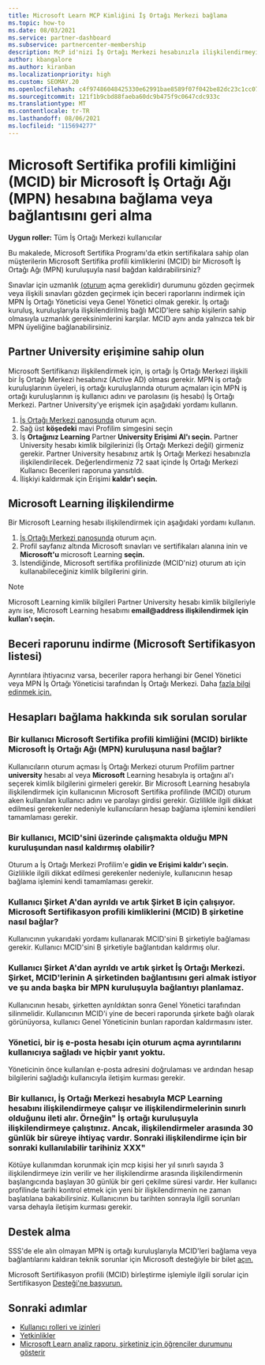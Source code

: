 ```yaml
---
title: Microsoft Learn MCP Kimliğini İş Ortağı Merkezi bağlama
ms.topic: how-to
ms.date: 08/03/2021
ms.service: partner-dashboard
ms.subservice: partnercenter-membership
description: McP id'nizi İş Ortağı Merkezi hesabınızla ilişkilendirmeyi öğrenin. Böylece, şirket yetkinliğe yönelik olarak benimserilen eğitim ve öğrenme yollarını görebilir.
author: kbangalore
ms.author: kiranban
ms.localizationpriority: high
ms.custom: SEOMAY.20
ms.openlocfilehash: c4f97486048425330e62991bae8589f07f042be82dc23c1cc077fba608a1b5a2
ms.sourcegitcommit: 121f1b9cbd88faeba60dc9b475f9c0647cdc933c
ms.translationtype: MT
ms.contentlocale: tr-TR
ms.lasthandoff: 08/06/2021
ms.locfileid: "115694277"
---
```

# <a name="link-or-unlink-a-microsoft-certification-profile-id-mcid-to-a-microsoft-partner-network-mpn-account"></a>Microsoft Sertifika profili kimliğini (MCID) bir Microsoft İş Ortağı Ağı (MPN) hesabına bağlama veya bağlantısını geri alma

**Uygun roller:** Tüm İş Ortağı Merkezi kullanıcılar

Bu makalede, Microsoft Sertifika Programı'da etkin sertifikalara sahip olan müşterilerin Microsoft Sertifika profili kimliklerini (MCID) bir Microsoft İş Ortağı Ağı (MPN) kuruluşuyla nasıl bağdan kaldırabilirsiniz?

Sınavlar için uzmanlık [(oturum](https://partner.microsoft.com/pcv/partnership/competencies) açma gereklidir) durumunu gözden geçirmek veya ilişkili sınavları gözden geçirmek için beceri raporlarını indirmek için MPN İş Ortağı Yöneticisi veya Genel Yönetici olmak gerekir. İş ortağı kuruluş, kuruluşlarıyla ilişkilendirilmiş bağlı MCID'lere sahip kişilerin sahip olmasıyla uzmanlık gereksinimlerini karşılar. MCID aynı anda yalnızca tek bir MPN üyeliğine bağlanabilirsiniz.

## <a name="get-partner-university-access"></a>Partner University erişimine sahip olun

Microsoft Sertifikanızı ilişkilendirmek için, iş ortağı İş Ortağı Merkezi ilişkili bir İş Ortağı Merkezi hesabınız (Active AD) olması gerekir. MPN iş ortağı kuruluşlarının üyeleri, iş ortağı kuruluşlarında oturum açmaları için MPN iş ortağı kuruluşlarının iş kullanıcı adını ve parolasını (iş hesabı) İş Ortağı Merkezi.
Partner University'ye erişmek için aşağıdaki yordamı kullanın.

1. [İş Ortağı Merkezi panosunda](https://partner.microsoft.com/dashboard/) oturum açın.
2. Sağ üst **köşedeki** mavi Profilim simgesini seçin
3. İş **Ortağınız Learning** Partner **University Erişimi Al'ı seçin.** Partner University hesabı kimlik bilgilerinizi (İş Ortağı Merkezi değil) girmeniz gerekir. Partner University hesabınız artık İş Ortağı Merkezi hesabınızla ilişkilendirilecek. Değerlendirmeniz 72 saat içinde İş Ortağı Merkezi Kullanıcı Becerileri raporuna yansıtıldı.
4. İlişkiyi kaldırmak için Erişimi **kaldır'ı seçin.**

## <a name="associate-a-microsoft-learning-account"></a>Microsoft Learning ilişkilendirme

Bir Microsoft Learning hesabı ilişkilendirmek için aşağıdaki yordamı kullanın. 

1. [İş Ortağı Merkezi panosunda](https://partner.microsoft.com/dashboard/) oturum açın.
2. Profil sayfanız altında Microsoft sınavları ve sertifikaları alanına inin ve **Microsoft'u** microsoft Learning **seçin.**
3. İstendiğinde, Microsoft sertifika profilinizde (MCID'niz) oturum atı için kullanabileceğiniz kimlik bilgilerini girin.

>[!NOTE]
>Microsoft Learning kimlik bilgileri Partner University hesabı kimlik bilgileriyle aynı ise, Microsoft Learning hesabımı **email@address ilişkilendirmek için kullan'ı seçin.**

## <a name="download-skills-report-microsoft-certification-list"></a>Beceri raporunu indirme (Microsoft Sertifikasyon listesi)
Ayrıntılara ihtiyacınız varsa, beceriler rapora herhangi bir Genel Yönetici veya MPN İş Ortağı Yöneticisi tarafından İş Ortağı Merkezi. Daha [fazla bilgi edinmek için.](./mpn-skills-report.md#view-skills-report-data)


## <a name="frequently-asked-questions-about-linking-accounts"></a>Hesapları bağlama hakkında sık sorulan sorular

### <a name="how-can-a-user-link-their-microsoft-certification-profile-id-mcid-with-the-microsoft-partner-network-mpn-organization-they-work-for"></a>Bir kullanıcı Microsoft Sertifika profili kimliğini (MCID) birlikte Microsoft İş Ortağı Ağı (MPN) kuruluşuna nasıl bağlar?

Kullanıcıların oturum açması İş Ortağı Merkezi oturum  Profilim partner **university** hesabı al veya **Microsoft** Learning hesabıyla iş ortağını al'ı seçerek kimlik bilgilerini girmeleri gerekir. Bir Microsoft Learning hesabıyla ilişkilendirmek için kullanıcının Microsoft Sertifika profilinde (MCID) oturum aken kullanılan kullanıcı adını ve parolayı girdisi gerekir. Gizlilikle ilgili dikkat edilmesi gerekenler nedeniyle kullanıcıların hesap bağlama işlemini kendileri tamamlaması gerekir.  

### <a name="how-can-a-user-unlink-their-mcid-from-the-mpn-organization-they-work-for"></a>Bir kullanıcı, MCID'sini üzerinde çalışmakta olduğu MPN kuruluşundan nasıl kaldırmış olabilir?

Oturum a İş Ortağı Merkezi Profilim'e **gidin ve Erişimi** **kaldır'ı seçin.** Gizlilikle ilgili dikkat edilmesi gerekenler nedeniyle, kullanıcının hesap bağlama işlemini kendi tamamlaması gerekir.

### <a name="the-user-left-company-a-and-now-works-for-company-b-how-can-they-link-their-microsoft-certification-profile-id-mcid-with-company-b"></a>Kullanıcı Şirket A'dan ayrıldı ve artık Şirket B için çalışıyor. Microsoft Sertifikasyon profili kimliklerini (MCID) B şirketine nasıl bağlar?

Kullanıcının yukarıdaki yordamı kullanarak MCID'sini B şirketiyle bağlaması gerekir. Kullanıcı MCID'sini B şirketiyle bağlantıdan kaldırmış olur.

### <a name="the-user-left-company-a-and-no-longer-has-access-to-partner-center-they-want-to-unlink-their-mcid-from-company-a-and-are-not-planning-to-link-it-with-another-mpn-organization-at-the-moment"></a>Kullanıcı Şirket A'dan ayrıldı ve artık şirket İş Ortağı Merkezi. Şirket, MCID'lerinin A şirketinden bağlantısını geri almak istiyor ve şu anda başka bir MPN kuruluşuyla bağlantıyı planlamaz.

Kullanıcının hesabı, şirketten ayrıldıktan sonra Genel Yönetici tarafından silinmelidir. Kullanıcının MCID'i yine de beceri raporunda şirkete bağlı olarak görünüyorsa, kullanıcı Genel Yöneticinin bunları rapordan kaldırmasını ister.

### <a name="the-admin-provided-sign-in-details-for-a-work-email-account-to-a-user-and-they-have-had-no-response"></a>Yönetici, bir iş e-posta hesabı için oturum açma ayrıntılarını kullanıcıya sağladı ve hiçbir yanıt yoktu.

Yöneticinin önce kullanılan e-posta adresini doğrulaması ve ardından hesap bilgilerini sağladığı kullanıcıyla iletişim kurması gerekir.

### <a name="a-user-tries-to-associate-their-mcp-learning-account-to-their-profile-in-partner-center-and-receives-a-message-that-their-association-is-limited-for-example-you-have-attempted-to-associate-with-a-partner-organization-however-we-require-a-period-of-30-days-between-associations-your-next-available-date-for-a-subsequent-association-is-xxx"></a>Bir kullanıcı, İş Ortağı Merkezi hesabıyla MCP Learning hesabını ilişkilendirmeye çalışır ve ilişkilendirmelerinin sınırlı olduğunu ileti alır. Örneğin" İş ortağı kuruluşuyla ilişkilendirmeye çalıştınız. Ancak, ilişkilendirmeler arasında 30 günlük bir süreye ihtiyaç vardır. Sonraki ilişkilendirme için bir sonraki kullanılabilir tarihiniz XXX"

Kötüye kullanımdan korunmak için mcp kişisi her yıl sınırlı sayıda 3 ilişkilendirmeye izin verilir ve her ilişkilendirme arasında ilişkilendirmenin başlangıcında başlayan 30 günlük bir geri çekilme süresi vardır. Her kullanıcı profilinde tarihi kontrol etmek için yeni bir ilişkilendirmenin ne zaman başlatılana bakabilirsiniz. Kullanıcının bu tarihten sonrayla ilgili sorunları varsa dehayla iletişim kurması gerekir.  

## <a name="how-to-get-support"></a>Destek alma

SSS'de ele alın olmayan MPN iş ortağı kuruluşlarıyla MCID'leri bağlama veya bağlantılarını kaldıran teknik sorunlar için Microsoft desteğiyle bir bilet [açın.](https://partner.microsoft.com/support)

Microsoft Sertifikasyon profili (MCID) birleştirme işlemiyle ilgili sorular için Sertifikasyon [Desteği'ne başvurun.](https://aka.ms/mcpforum)

## <a name="next-steps"></a>Sonraki adımlar

- [Kullanıcı rolleri ve izinleri](./permissions-overview.md)
- [Yetkinlikler](https://partner.microsoft.com/membership/competencies)
- [Microsoft Learn analiz raporu, şirketiniz için öğrenciler durumunu gösterir](ms-learn-analytics.md)
